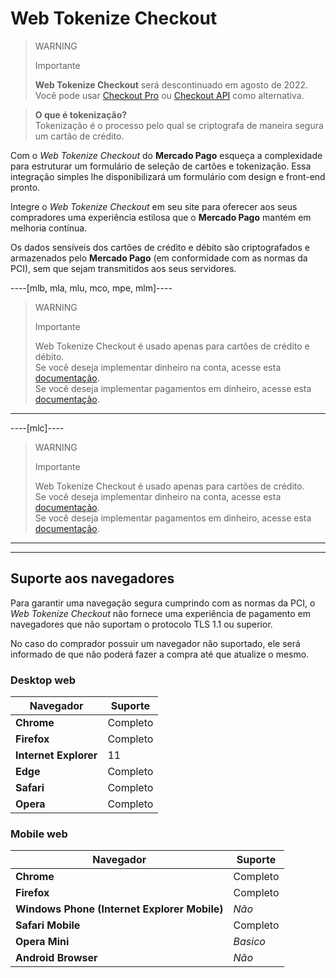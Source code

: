 # Web Tokenize Checkout

> WARNING
>
> Importante
>
> **Web Tokenize Checkout** será descontinuado em agosto de 2022.
> <br>
> Você pode usar [Checkout Pro](https://www.mercadopago[FAKER][URL][DOMAIN]/developers/es/guides/online-payments/checkout-pro/introduction) ou [Checkout API](https://www.mercadopago[FAKER][URL][DOMAIN]/developers/es/guides/online-payments/checkout-api/introduction) como alternativa.


> **O que é tokenização?**
> <br>
> Tokenização é o processo pelo qual se criptografa de maneira segura um cartão de crédito.

Com o *Web Tokenize Checkout* do **Mercado Pago** esqueça a complexidade para estruturar um formulário de seleção de cartões e tokenização. Essa integração simples lhe disponibilizará um formulário com design e front-end pronto.

Integre o  *Web Tokenize Checkout* em seu site para oferecer aos seus compradores uma experiência estilosa que o **Mercado Pago** mantém em melhoria contínua.

Os dados sensíveis dos cartões de crédito e débito são criptografados e armazenados pelo **Mercado Pago** (em conformidade com as normas da PCI), sem que sejam transmitidos aos seus servidores.

----[mlb, mla, mlu, mco, mpe, mlm]----

> WARNING
>
> Importante
> 
> Web Tokenize Checkout é usado apenas para cartões de crédito e débito.
> <br>
> Se você deseja implementar dinheiro na conta, acesse esta [documentação](https://dev.mercadopago[FAKER][URL][DOMAIN]/developers/pt/guides/online-payments/checkout-api/advanced-integration).
> <br>
> Se você deseja implementar pagamentos em dinheiro, acesse esta [documentação](https://dev.mercadopago[FAKER][URL][DOMAIN]/developers/pt/guides/online-payments/checkout-api/other-payment-ways).

------------

----[mlc]----

> WARNING
>
> Importante
> 
> Web Tokenize Checkout é usado apenas para cartões de crédito.
> <br>
> Se você deseja implementar dinheiro na conta, acesse esta [documentação](https://dev.mercadopago[FAKER][URL][DOMAIN]/developers/pt/guides/online-payments/checkout-api/advanced-integration).
> <br>
> Se você deseja implementar pagamentos em dinheiro, acesse esta [documentação](https://dev.mercadopago[FAKER][URL][DOMAIN]/developers/pt/guides/online-payments/checkout-api/other-payment-ways).

------------

---

## Suporte aos navegadores

Para garantir uma navegação segura cumprindo com as normas da PCI, o *Web Tokenize Checkout* não fornece uma experiência de pagamento em navegadores que não suportam o protocolo TLS 1.1 ou superior.

No caso do comprador possuir um navegador não suportado, ele será informado de que não poderá fazer a compra até que atualize o mesmo.

### Desktop web

| Navegador | Suporte |
| --- | --- |
| **Chrome** | Completo |
| **Firefox** | Completo |
| **Internet Explorer** | 11 |
| **Edge** | Completo |
| **Safari** | Completo |
| **Opera** | Completo |

### Mobile web

| Navegador | Suporte |
| --- | --- |
| **Chrome** | Completo |
| **Firefox** | Completo |
| **Windows Phone (Internet Explorer Mobile)** | _Não_ |
| **Safari Mobile** | Completo |
| **Opera Mini** | _Basico_ |
| **Android Browser** | _Não_ |
